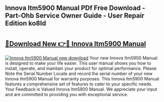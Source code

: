 ## Innova Itm5900 Manual PDf Free Download - Part-Ohb Service Owner Guide - User Repair Edition ko8Id

# <h2><a href="http://bc3887.oget.top/?id=Innova+Itm5900+Manual">🔗Download New 👉🔴 Innova Itm5900 Manual</a></h2>

[![Innova Itm5900 Manual new download](https://i.imgur.com/5g1atiW.png)](http://bc3887.oget.top/?id=Innova+Itm5900+Manual)
Your new Innova Itm5900 Manual is designed to make your life easier. This user manual shows you how to install, operate, and maintain your product for optimal performance. Please Note the Serial Number Locate and record the serial number of your new Innova Itm5900 Manual for warranty purposes. This Innova Itm5900 Manual features a comprehensive set of features to cater to your specific needs. Your Feedback is Valued Innova Itm5900 Manual. We appreciate your input and are committed to providing you with exceptional service.
